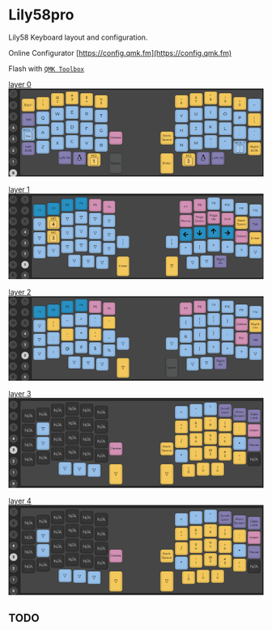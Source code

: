 
# Lily58pro

Lily58 Keyboard layout and configuration.

Online Configurator [https://config.qmk.fm](https://config.qmk.fm)

Flash with [`QMK Toolbox`](https://github.com/qmk/qmk_toolbox) 

[layer 0](0.png)
![layer 0](layer0.png)

[layer 1](1.png)
![layer 1](layer1.png)

[layer 2](2.png)
![layer 2](layer2.png)

[layer 3](3.png)
![layer 3](layer3.png)

[layer 4](3.png)
![layer 3](layer3.png)

## TODO

